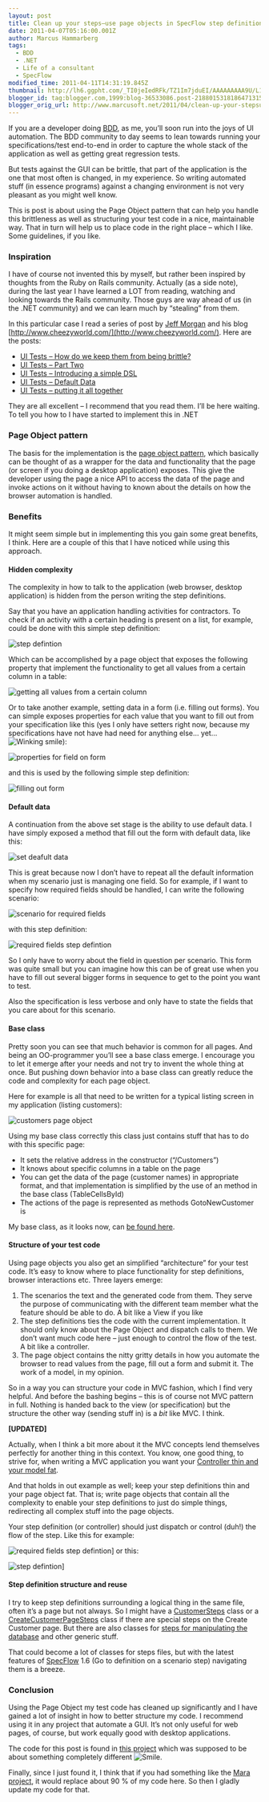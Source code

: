 ```yaml
---
layout: post
title: Clean up your steps–use page objects in SpecFlow step definitions
date: 2011-04-07T05:16:00.001Z
author: Marcus Hammarberg
tags:
  - BDD
  - .NET
  - Life of a consultant
  - SpecFlow
modified_time: 2011-04-11T14:31:19.845Z
thumbnail: http://lh6.ggpht.com/_TI0jeIedRFk/TZ1Im7jduEI/AAAAAAAAA9U/L1rx7v20vnc/s72-c/step%20defintion_thumb.jpg?imgmax=800
blogger_id: tag:blogger.com,1999:blog-36533086.post-2188015318186471315
blogger_orig_url: http://www.marcusoft.net/2011/04/clean-up-your-stepsuse-page-objects-in.html
---
```


If you are a developer doing [BDD](http://en.wikipedia.org/wiki/Behavior_Driven_Development), as me, you’ll soon run into the joys of UI automation. The BDD community to day seems to lean towards running your specifications/test end-to-end in order to capture the whole stack of the application as well as getting great regression tests.

But tests against the GUI can be brittle, that part of the application is the one that most often is changed, in my experience. So writing automated stuff (in essence programs) against a changing environment is not very pleasant as you might well know.

This is post is about using the Page Object pattern that can help you handle this brittleness as well as structuring your test code in a nice, maintainable way. That in turn will help us to place code in the right place – which I like. Some guidelines, if you like.

### Inspiration

I have of course not invented this by myself, but rather been inspired by thoughts from the Ruby on Rails community. Actually (as a side note), during the last year I have learned a LOT from reading, watching and looking towards the Rails community. Those guys are way ahead of us (in the .NET community) and we can learn much by “stealing” from them.

In this particular case I read a series of post by [Jeff Morgan](http://twitter.com/chzy) and his blog [http://www.cheezyworld.com/](http://www.cheezyworld.com/). Here are the posts:

- [UI Tests – How do we keep them from being brittle?](http://www.cheezyworld.com/2010/11/09/ui-tests-not-brittle/)
- [UI Tests – Part Two](http://www.cheezyworld.com/2010/11/13/ui-tests-part-two/)
- [UI Tests – Introducing a simple DSL](http://www.cheezyworld.com/2010/11/19/ui-tests-introducing-a-simple-dsl/)
- [UI Tests – Default Data](http://www.cheezyworld.com/2010/11/21/ui-tests-default-dat/)
- [UI Tests – putting it all together](http://www.cheezyworld.com/2010/12/16/ui-tests-putting-it-all-together/)

They are all excellent – I recommend that you read them. I’ll be here waiting. To tell you how to I have started to implement this in .NET

### Page Object pattern

The basis for the implementation is the [page object pattern](http://code.google.com/p/selenium/wiki/PageObjects), which basically can be thought of as a wrapper for the data and functionality that the page (or screen if you doing a desktop application) exposes. This give the developer using the page a nice API to access the data of the page and invoke actions on it without having to known about the details on how the browser automation is handled.

### Benefits

It might seem simple but in implementing this you gain some great benefits, I think. Here are a couple of this that I have noticed while using this approach.

#### Hidden complexity

The complexity in how to talk to the application (web browser, desktop application) is hidden from the person writing the step definitions.

Say that you have an application handling activities for contractors. To check if an activity with a certain heading is present on a list, for example, could be done with this simple step definition:

![step defintion](http://lh6.ggpht.com/_TI0jeIedRFk/TZ1Im7jduEI/AAAAAAAAA9U/L1rx7v20vnc/step%20defintion_thumb.jpg?imgmax=800)

Which can be accomplished by a page object that exposes the following property that implement the functionality to get all values from a certain column in a table:

![getting all values from a certain column](http://lh6.ggpht.com/_TI0jeIedRFk/TZ1In3OxEHI/AAAAAAAAA9c/yyJSThVh1m8/getting%20all%20values%20from%20a%20certain%20column_thumb.jpg?imgmax=800)

Or to take another example, setting data in a form (i.e. filling out forms). You can simple exposes properties for each value that you want to fill out from your specification like this (yes I only have setters right now, because my specifications have not have had need for anything else... yet... ![Winking smile](http://lh4.ggpht.com/_TI0jeIedRFk/TZ1IoFmOtuI/AAAAAAAAA9g/rKNfFAwh4AQ/wlEmoticon-winkingsmile%5B2%5D.png?imgmax=800)):

![properties for field on form](http://lh6.ggpht.com/_TI0jeIedRFk/TZ1Ioz-hUrI/AAAAAAAAA9o/dx9SVqiTH3M/properties%20for%20field%20on%20form_thumb.jpg?imgmax=800)

and this is used by the following simple step definition:

![filling out form](http://lh3.ggpht.com/_TI0jeIedRFk/TZ1IpvQHUaI/AAAAAAAAA9w/yUhywu0O5K0/filling%20out%20form_thumb.jpg?imgmax=800)

#### Default data

A continuation from the above set stage is the ability to use default data. I have simply exposed a method that fill out the form with default data, like this:

![set deafult data](http://lh6.ggpht.com/_TI0jeIedRFk/TZ1IqlH2YeI/AAAAAAAAA94/urqPnlzc7B4/set%20deafult%20data_thumb.jpg?imgmax=800)

This is great because now I don’t have to repeat all the default information when my scenario just is managing one field. So for example, if I want to specify how required fields should be handled, I can write the following scenario:

![scenario for required fields](http://lh5.ggpht.com/_TI0jeIedRFk/TZ1IsOiD41I/AAAAAAAAA-A/ilZtTMq717I/scenario%20for%20required%20fields_thumb.jpg?imgmax=800)

with this step definition:

![required fields step defintion](http://lh5.ggpht.com/_TI0jeIedRFk/TZ1Isu1R9BI/AAAAAAAAA-I/EjEqPblRllc/required%20fields%20step%20defintion_thumb.jpg?imgmax=800)

So I only have to worry about the field in question per scenario. This form was quite small but you can imagine how this can be of great use when you have to fill out several bigger forms in sequence to get to the point you want to test.

Also the specification is less verbose and only have to state the fields that you care about for this scenario.

#### Base class

Pretty soon you can see that much behavior is common for all pages. And being an OO-programmer you’ll see a base class emerge. I encourage you to let it emerge after your needs and not try to invent the whole thing at once. But pushing down behavior into a base class can greatly reduce the code and complexity for each page object.

Here for example is all that need to be written for a typical listing screen in my application (listing customers):

![customers page object](http://lh3.ggpht.com/_TI0jeIedRFk/TZ1ItmP3sCI/AAAAAAAAA-Q/h3KSN901cLA/customers%20page%20object_thumb.jpg?imgmax=800)

Using my base class correctly this class just contains stuff that has to do with this specific page:

- It sets the relative address in the constructor (“/Customers”)
- It knows about specific columns in a table on the page
- You can get the data of the page (customer names) in appropriate format, and that implementation is simplified by the use of an method in the base class (TableCellsById)
- The actions of the page is represented as methods GotoNewCustomer is

My base class, as it looks now, can [be found here](https://github.com/marcusoftnet/HairAndSoleless/blob/master/Specs.EndToEnd/Steps/PageObjects/PageObjectBase.cs).

#### Structure of your test code

Using page objects you also get an simplified “architecture” for your test code. It’s easy to know where to place functionality for step definitions, browser interactions etc. Three layers emerge:

1. The scenarios the text and the generated code from them. They serve the purpose of communicating with the different team member what the feature should be able to do. A bit like a View if you like
2. The step definitions ties the code with the current implementation. It should only know about the Page Object and dispatch calls to them. We don’t want much code here – just enough to control the flow of the test. A bit like a controller.
3. The page object contains the nitty gritty details in how you automate the browser to read values from the page, fill out a form and submit it. The work of a model, in my opinion.

So in a way you can structure your code in MVC fashion, which I find very helpful. And before the bashing begins – this is of course not MVC pattern in full. Nothing is handed back to the view (or specification) but the structure the other way (sending stuff in) is a *bit* like MVC. I think.

**[UPDATED]**

Actually, when I think a bit more about it the MVC concepts lend themselves perfectly for another thing in this context. You know, one good thing, to strive for, when writing a MVC application you want your [Controller thin and your model fat](http://www.youtube.com/watch?v=91C7ax0UAAc).

And that holds in out example as well; keep your step definitions thin and your page object fat. That is; write page objects that contain all the complexity to enable your step definitions to just do simple things, redirecting all complex stuff into the page objects.

Your step definition (or controller) should just dispatch or control (duh!) the flow of the step. Like this for example:

![required fields step defintion](http://lh5.ggpht.com/_TI0jeIedRFk/TaMQsqsv0cI/AAAAAAAAA-s/Pt9p2BxGojg/required%20fields%20step%20defintion_thumb.jpg?imgmax=800)]
or this:

![step defintion](http://lh6.ggpht.com/_TI0jeIedRFk/TaMQthHQ0TI/AAAAAAAAA-0/MXWwWAJ0ztg/step%20defintion_thumb.jpg?imgmax=800)]

#### Step definition structure and reuse

I try to keep step definitions surrounding a logical thing in the same file, often it’s a page but not always. So I might have a [CustomerSteps](https://github.com/marcusoftnet/HairAndSoleless/blob/master/Specs.EndToEnd/Steps/CustomerSteps.cs) class or a [CreateCustomerPageSteps](https://github.com/marcusoftnet/HairAndSoleless/blob/master/Specs.EndToEnd/Steps/CreateCustomerPageSteps.cs) class if there are special steps on the Create Customer page. But there are also classes for [steps for manipulating the database](https://github.com/marcusoftnet/HairAndSoleless/blob/master/Specs.EndToEnd/Steps/DBSteps.cs) and other generic stuff.

That could become a lot of classes for steps files, but with the latest features of [SpecFlow](http://www.specflow.org) 1.6 (Go to definition on a scenario step) navigating them is a breeze.

### Conclusion

Using the Page Object my test code has cleaned up significantly and I have gained a lot of insight in how to better structure my code. I recommend using it in any project that automate a GUI. It’s not only useful for web pages, of course, but work equally good with desktop applications.

The code for this post is found in [this project](https://github.com/marcusoftnet/HairAndSoleless) which was supposed to be about something completely different ![Smile](http://lh5.ggpht.com/_TI0jeIedRFk/TZ1IuDU7UiI/AAAAAAAAA-U/DGl1xxbyRkc/wlEmoticon-smile%5B2%5D.png?imgmax=800).

Finally, since I just found it, I think that if you had something like the [Mara project](https://github.com/remi/Mara), it would replace about 90 % of my code here. So then I gladly update my code for that.
